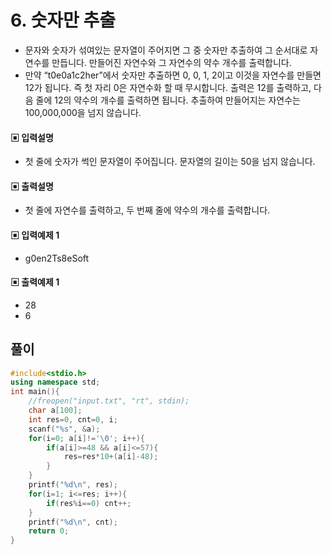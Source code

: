 # 6. 숫자만 추출
* 문자와 숫자가 섞여있는 문자열이 주어지면 그 중 숫자만 추출하여 그 순서대로 자연수를 만듭니다. 만들어진 자연수와 그 자연수의 약수 개수를 출력합니다. 
* 만약 “t0e0a1c2her”에서 숫자만 추출하면 0, 0, 1, 2이고 이것을 자연수를 만들면 12가 됩니다. 즉 첫 자리 0은 자연수화 할 때 무시합니다. 출력은 12를 출력하고, 다음 줄에 12의 약수의 개수를 출력하면 됩니다.  추출하여 만들어지는 자연수는 100,000,000을 넘지 않습니다.
#### ▣ 입력설명
* 첫 줄에 숫자가 썩인 문자열이 주어집니다. 문자열의 길이는 50을 넘지 않습니다.
#### ▣ 출력설명
* 첫 줄에 자연수를 출력하고, 두 번째 줄에 약수의 개수를 출력합니다.
#### ▣ 입력예제 1
* g0en2Ts8eSoft
#### ▣ 출력예제 1
* 28
* 6

## 풀이
```c++
#include<stdio.h>
using namespace std;
int main(){
	//freopen("input.txt", "rt", stdin);
	char a[100];
	int res=0, cnt=0, i;
	scanf("%s", &a);
	for(i=0; a[i]!='\0'; i++){
		if(a[i]>=48 && a[i]<=57){
			res=res*10+(a[i]-48);
		}
	}
	printf("%d\n", res);
	for(i=1; i<=res; i++){
		if(res%i==0) cnt++;
	}
	printf("%d\n", cnt);
	return 0;
}
	
	
```